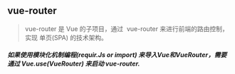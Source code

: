 ## vue-router
> vue-router 是 Vue 的子项目，通过  vue-router 来进行前端的路由控制，实现 单页(SPA) 的技术架构。

##### 如果使用模块化机制编程(requir.Js or import) 来导入Vue和VueRouter，需要通过 Vue.use(VueRouter) 来启动 vue-router.
